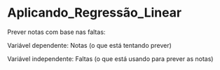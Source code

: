 # Aplicando_Regressão_Linear



Prever notas com base nas faltas:

Variável dependente: Notas (o que está tentando prever)

Variável independente: Faltas (o que está usando para prever as notas)
